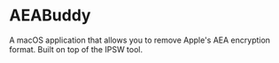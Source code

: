 # AEABuddy
A macOS application that allows you to remove Apple's AEA encryption format. Built on top of the IPSW tool.
